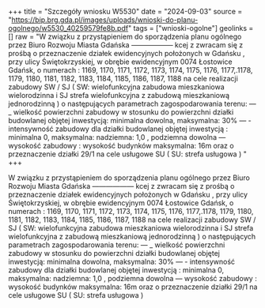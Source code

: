 +++
title = "Szczegóły wniosku W5530"
date = "2024-09-03"
source = "https://bip.brg.gda.pl/images/uploads/wnioski-do-planu-ogolnego/w5530_40259579fe8b.pdf"
tags = ["wnioski-ogolne"]
geolinks = []
raw = "W związku z przystąpieniem do sporządzenia planu ogólnego przez Biuro Rozwoju Miasta Gdańska —————— kcej z zwracam się z prośbą o przeznaczenie działek ewidencyjnych położonych w Gdańsku , przy ulicy Świętokrzyskiej, w obrębie ewidencyjnym 0074 Łostowice Gdańsk, o numerach : 1169, 1170, 1171, 1172, 1173, 1174, 1175, 1176, 1177,.1178, 1179, 1180, 1181, 1182, 1183, 1184, 1185, 1186, 1187, 1188 na cele realizacji zabudowy SW / SJ ( SW: wielofunkcyjna zabudowa mieszkaniowa wielorodzinna i SJ strefa wielofunkcyjna z zabudową mieszkaniową jednorodzinną ) o następujących parametrach zagospodarowania terenu: — _ wielkość powierzchni zabudowy w stosunku do powierzchni działki budowlanej objętej inwestycją: minimalna dowolna, maksymalna: 30% — - intensywność zabudowy dla działki budowlanej objętej inwestycją : minimalna 0, maksymalna: nadziemna: 1,0 , podziemna dowolna — wysokość zabudowy : wysokość budynków maksymalna: 16m oraz o przeznaczenie działki 29/1 na cele usługowe SU ( SU: strefa usługowa ) "
+++

W związku z przystąpieniem do sporządzenia planu ogólnego przez Biuro Rozwoju Miasta Gdańska
——————
kcej z
zwracam się z prośbą o przeznaczenie działek ewidencyjnych położonych w Gdańsku , przy ulicy
Świętokrzyskiej, w obrębie ewidencyjnym 0074 Łostowice Gdańsk, o numerach :
1169, 1170, 1171, 1172, 1173, 1174, 1175, 1176, 1177,.1178, 1179, 1180, 1181, 1182, 1183, 1184, 1185,
1186, 1187, 1188 na cele realizacji zabudowy SW / SJ ( SW: wielofunkcyjna zabudowa mieszkaniowa
wielorodzinna i SJ strefa wielofunkcyjna z zabudową mieszkaniową jednorodzinną ) o następujących
parametrach zagospodarowania terenu:
— _ wielkość powierzchni zabudowy w stosunku do powierzchni działki budowlanej objętej inwestycją:
minimalna dowolna, maksymalna: 30%
— - intensywność zabudowy dla działki budowlanej objętej inwestycją : minimalna 0, maksymalna:
nadziemna: 1,0 , podziemna dowolna
— wysokość zabudowy : wysokość budynków maksymalna: 16m
oraz o przeznaczenie działki 29/1 na cele usługowe SU ( SU: strefa usługowa )



